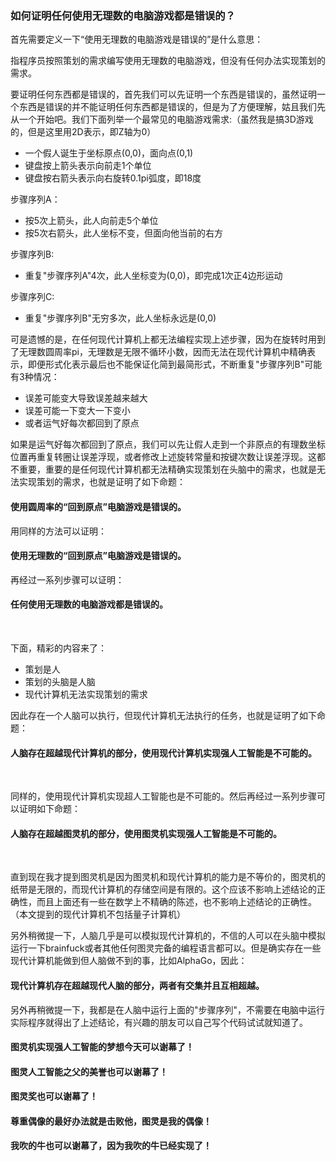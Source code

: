 ﻿### 如何证明任何使用无理数的电脑游戏都是错误的？

首先需要定义一下“使用无理数的电脑游戏是错误的”是什么意思：

指程序员按照策划的需求编写使用无理数的电脑游戏，但没有任何办法实现策划的需求。

要证明任何东西都是错误的，首先我们可以先证明一个东西是错误的，虽然证明一个东西是错误的并不能证明任何东西都是错误的，但是为了方便理解，姑且我们先从一个开始吧。我们下面列举一个最常见的电脑游戏需求:（虽然我是搞3D游戏的，但是这里用2D表示，即Z轴为0）

- 一个假人诞生于坐标原点(0,0)，面向点(0,1)
- 键盘按上箭头表示向前走1个单位
- 键盘按右箭头表示向右旋转0.1pi弧度，即18度

步骤序列A：

- 按5次上箭头，此人向前走5个单位
- 按5次右箭头，此人坐标不变，但面向他当前的右方

步骤序列B:

- 重复"步骤序列A"4次，此人坐标变为(0,0)，即完成1次正4边形运动

步骤序列C:
- 重复"步骤序列B"无穷多次，此人坐标永远是(0,0)

可是遗憾的是，在任何现代计算机上都无法编程实现上述步骤，因为在旋转时用到了无理数圆周率pi，无理数是无限不循环小数，因而无法在现代计算机中精确表示，即便形式化表示最后也不能保证化简到最简形式，不断重复"步骤序列B"可能有3种情况：

- 误差可能变大导致误差越来越大
- 误差可能一下变大一下变小
- 或者运气好每次都回到了原点

如果是运气好每次都回到了原点，我们可以先让假人走到一个非原点的有理数坐标位置再重复转圈让误差浮现，或者修改上述旋转常量和按键次数让误差浮现。这都不重要，重要的是任何现代计算机都无法精确实现策划在头脑中的需求，也就是无法实现策划的需求，也就是证明了如下命题：

#### 使用圆周率的“回到原点”电脑游戏是错误的。

用同样的方法可以证明：

#### 使用无理数的“回到原点”电脑游戏是错误的。

再经过一系列步骤可以证明：

#### 任何使用无理数的电脑游戏都是错误的。

<br/>

下面，精彩的内容来了：

- 策划是人
- 策划的头脑是人脑
- 现代计算机无法实现策划的需求

因此存在一个人脑可以执行，但现代计算机无法执行的任务，也就是证明了如下命题：

#### 人脑存在超越现代计算机的部分，使用现代计算机实现强人工智能是不可能的。

<br/>

同样的，使用现代计算机实现超人工智能也是不可能的。然后再经过一系列步骤可以证明如下命题：

#### 人脑存在超越图灵机的部分，使用图灵机实现强人工智能是不可能的。

<br/>

直到现在我才提到图灵机是因为图灵机和现代计算机的能力是不等价的，图灵机的纸带是无限的，而现代计算机的存储空间是有限的。这个应该不影响上述结论的正确性，而且上面还有一些在数学上不精确的陈述，也不影响上述结论的正确性。（本文提到的现代计算机不包括量子计算机）

另外稍微提一下，人脑几乎是可以模拟现代计算机的，不信的人可以在头脑中模拟运行一下brainfuck或者其他任何图灵完备的编程语言都可以。但是确实存在一些现代计算机能做到但人脑做不到的事，比如AlphaGo，因此：

#### 现代计算机存在超越现代人脑的部分，两者有交集并且互相超越。

另外再稍微提一下，我都是在人脑中运行上面的"步骤序列"，不需要在电脑中运行实际程序就得出了上述结论，有兴趣的朋友可以自己写个代码试试就知道了。

#### 图灵机实现强人工智能的梦想今天可以谢幕了！
#### 图灵人工智能之父的美誉也可以谢幕了！
#### 图灵奖也可以谢幕了！
#### 尊重偶像的最好办法就是击败他，图灵是我的偶像！
#### 我吹的牛也可以谢幕了，因为我吹的牛已经实现了！

